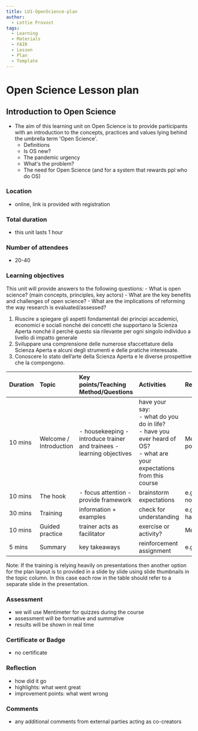 ```yaml
---
title: LU1-OpenScience-plan
author:
  - Lottie Provost
tags:
  - Learning
  - Materials
  - FAIR
  - Lesson
  - Plan
  - Template
---
```


# Open Science Lesson plan 

## Introduction to Open Science

- The aim of this learning unit on Open Science is to provide participants with an introduction to the concepts, practices and values lying behind the umbrella term 'Open Science'. 
	- Definitions
	- Is OS new?
	- The pandemic urgency
	- What's the problem? 
	- The need for Open Science (and for a system that rewards ppl who do OS)
### Location
- online, link is provided with registration 

### Total duration
- this unit lasts 1 hour
### Number of attendees
- 20-40
### Learning objectives
This unit will provide answers to the following questions:
	- What is open science? (main concepts, principles, key actors)
	- What are the key benefits and challenges of open science?
	- What are the implications of reforming the way research is evaluated/assessed?
1. Riuscire a spiegare gli aspetti fondamentali dei principi accademici, economici e sociali nonché dei concetti che supportano la Scienza Aperta nonché il perché questo sia rilevante per ogni singolo individuo a livello di impatto generale
2. Sviluppare una comprensione delle numerose sfaccettature della Scienza Aperta e alcuni degli strumenti e delle pratiche interessate.
3. Conoscere lo stato dell’arte della Scienza Aperta e le diverse prospettive che la compongono.

|  Duration   |  Topic                   |  Key points/Teaching Method/Questions                                    |  Activities                                                                                                                                                    |  Resources                   |
|:------------|:-------------------------|:-------------------------------------------------------------------------|:---------------------------------------------------------------------------------------------------------------------------------------------------------------|:-----------------------------|
|  10 mins    |  Welcome / Introduction  |  - housekeeping  - introduce trainer and trainees - learning objectives  |  have your say:&nbsp;<div>- what do you do in life?&nbsp;</div><div>- have you ever heard of OS?</div><div>- what are your expectations from this course</div> | Mentimeter poll              |
|  10 mins    |  The hook                |  - focus attention - provide framework                                   |  brainstorm expectations                                                                                                                                       |  e.g. post-it notes          |
|  30 mins    |  Training                |  information + examples                                                  |  check for understanding                                                                                                                                       |  e.g. pptx + handouts        |
|  10 mins    |  Guided practice         |  trainer acts as facilitator                                             |  exercise or activity?                                                                                                                                         |  Mentimeter?                 |
|   5 mins    |  Summary                 |  key takeaways                                                           |  reinforcement assignment                                                                                                                                      |  e.g. cards                  |  

Note: If the training is relying heavily on presentations then another option for the plan layout is to provided in a slide by slide using slide thumbnails in the topic column. In this case each row in the table should refer to a separate slide in the presentation.


### Assessment
- we will use Mentimeter for quizzes during the course
- assessment will be formative and summative
- results will be shown in real time

### Certificate or Badge
- no certificate 

### Reflection
- how did it go
- highlights: what went great
- improvement points: what went wrong

### Comments
- any additional comments from external parties acting as co-creators